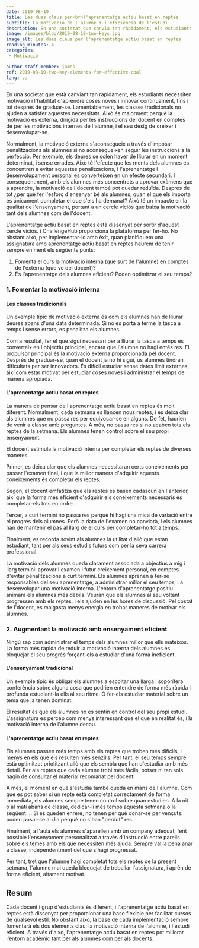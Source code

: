 ```yaml
---
date: 2019-08-10
title: Les dues claus per<br>l'aprenentatge actiu basat en reptes
subtitle: La motivació de l'alumne i l'eficiència de l'estudi
description: En una societat que canvia tan ràpidament, els estudiants necessiten motivació i l'habilitat d'aprendre coses noves i innovar contínuament.
image: /images/blog/2019-08-10-two-keys.jpg
image_alt: Les dues claus per l'aprenentatge actiu basat en reptes
reading_minutes: 4
categories:
 - Motivació

author_staff_member: james
ref: 2019-08-10-two-key-elements-for-effective-cbal
lang: ca
---
```

En una societat que està canviant tan ràpidament, els estudiants necessiten motivació i l'habilitat d'aprendre coses noves i innovar contínuament, fins i tot després de graduar-se.
Lamentablement, les classes tradicionals no ajuden a satisfer aquestes necessitats.
Això és majorment perquè la motivació és externa, dirigida per les instruccions del docent en comptes de per les motivacions internes de l'alumne, i el seu desig de créixer i desenvolupar-se.

Normalment, la motivació externa s'aconsegueix a través d'imposar penalitzacions als alumnes si no aconsegueixen seguir les instruccions a la perfecció.
Per exemple, els deures se solen haver de lliurar en un moment determinat, i sense errades.
Això té l'efecte que les ments dels alumnes es concentren a evitar aquestes penalitzacions, i l'aprenentatge i desenvolupament personal es converteixen en un efecte secundari.
I consequentment, amb els alumnes més concentrats a aprovar exàmens que a aprendre, la motivació de l'docent també pot quedar reduïda.
Després de tot ¿per què fer l'esforç d'ensenyar bé als alumnes, quan el que els importa és únicament completar el que s'els ha demanat?
Això té un impacte en la qualitat de l'ensenyament, portant a un cercle viciós que baixa la motivació tant dels alumnes com de l'docent.

L'aprenentatge actiu basat en reptes està dissenyat per sortir d'aquest cercle viciós. i ChallengeHub proporciona la plataforma per fer-ho.
No obstant això, per implementar-lo amb èxit, quan planifiquem una assignatura amb aprenentatge actiu basat en reptes haurem de tenir sempre en ment els següents punts:

1. Fomenta el curs la motivació interna (que surt de l'alumne) en comptes de l'externa (que ve del docent)?
2. És l'aprenentatge dels alumnes eficient? Poden optimitzar el seu temps?

### 1. Fomentar la motivació interna

#### Les classes tradicionals

Un exemple típic de motivació externa és com els alumnes han de lliurar deures abans d'una data determinada.
Si no es porta a terme la tasca a temps i sense errors, es penalitza els alumnes.

Com a resultat, fer el que sigui necessari per a lliurar la tasca a temps es converteix en l'objectiu principal, encara que l'alumne no hagi entès res.
El propulsor principal és la motivació externa proporcionada pel docent.
Després de graduar-se, quan el docent ja no hi sigui, us alumnes tindran dificultats per ser innovadors.
És difícil estudiar sense dates límit externes, així com estar motivat per estudiar coses noves i administrar el temps de manera apropiada.

#### L'aprenentatge actiu basat en reptes

La manera de pensar de l'aprenentatge actiu basat en reptes és molt diferent.
Normalment, cada setmana es llancen nous reptes, i es deixa clar als alumnes que no passa res per equivocar-se en alguns.
De fet, haurien de venir a classe amb preguntes.
A més, no passa res si no acaben tots els reptes de la setmana.
Els alumnes tenen control sobre el seu propi ensenyament.

El docent estimula la motivació interna per completar els reptes de diverses maneres.

Primer, es deixa clar que els alumnes necessitaran certs coneixements per passar l'examen final, i que la millor manera d'adquirir aquests coneixements és completar els reptes.

Segon, el docent emfatitza que els reptes es basen cadascun en l'anterior, així que la forma més eficient d'adquirir els coneixements necessaris és completar-els tots en ordre.

Tercer, a curt termini no passa res perquè hi hagi una mica de variació entre el progrés dels alumnes. Però la data de l'examen no canviarà, i els alumnes han de mantenir el pas al llarg de el curs per completar-ho tot a temps.

Finalment, es recorda sovint als alumnes la utilitat d'allò que estan estudiant, tant per als seus estudis futurs com per la seva carrera professional.

La motivació dels alumnes queda clarament associada a objectius a mig i llarg termini: aprovar l'examen i futur creixement personal, en comptes d'evitar penalitzacions a curt termini.
Els alumnes aprenen a fer-se responsables del seu aprenentatge, a administrar millor el seu temps, i a desenvolupar una motivació interna.
L'entorn d'aprenentatge positiu animarà els alumnes més dèbils. Veuran que els alumnes al seu voltant progressen amb els reptes, i els ajuden en les hores de discussió.
Pel costat de l'docent, es malgasta menys energia en trobar maneres de motivar els alumnes.

### 2. Augmentant la motivació amb ensenyament eficient

Ningú sap com administrar el temps dels alumnes millor que ells mateixos.
La forma més ràpida de reduir la motivació interna dels alumnes és bloquejar el seu progrés forçant-els a estudiar d'una forma ineficient.

#### L'ensenyament tradicional

Un exemple típic és obligar els alumnes a escoltar una llarga i soporífera conferència sobre alguna cosa que podrien entendre de forma més ràpida i profunda estudiant-la ells al seu ritme.
O fer-els estudiar material sobre un tema que ja tenen dominat.

El resultat és que els alumnes no es sentin en control del seu propi estudi.
L'assignatura es percep com menys interessant que el que en realitat és, i la motivació interna de l'alumne decau.

#### L'aprenentatge actiu basat en reptes

Els alumnes passen més temps amb els reptes que troben més difícils, i menys en els que els resulten més senzills.
Per tant, el seu temps sempre està optimitzat priotitzant allò que els sembla que han d'estudiar amb més detall.
Per als reptes que cada alumne trobi més fàcils, potser ni tan sols hagin de consultar el material recomanat pel docent.

A més, el moment en què s'estudia també queda en mans de l'alumne.
Com que es pot saber si un repte està completat correctament de forma immediata, els alumnes sempre tenen control sobre quan estudien.
A la nit o al matí abans de classe,
dedicar-li més temps aquesta setmana o la següent ...
Si es queden enrere, no tenen per què donar-se per vençuts:
poden posar-se al dia perquè no s'han "perdut" res.

Finalment, a l'aula els alumnes s'aparellen amb un company adequat, fent possible l'ensenyament personalitzat a través d'instrucció entre parells sobre els temes amb els que necessiten més ajuda.
Sempre val la pena anar a classe, independentment del que s'hagi progressat.

Per tant, tret que l'alumne hagi completat tots els reptes de la present setmana, l'alumne mai queda bloquejat de treballar l'assignatura, i aprèn de forma eficient, altament motivat.

## Resum

Cada docent i grup d'estudiants és diferent, i l'aprenentatge actiu basat en reptes està dissenyat per proporcionar una base flexible per facilitar cursos de qualsevol estil.
No obstant això, la base de cada implementació sempre fomentarà els dos elements clau:
la motivació interna de l'alumne, i l'estudi eficient.
A través d'això, l'aprenentatge actiu basat en reptes pot millorar l'entorn acadèmic tant per als alumnes com per als docents.
